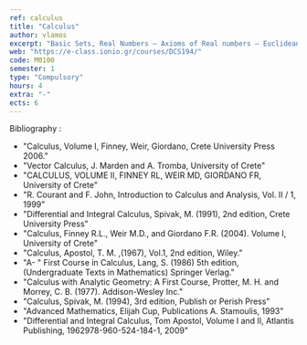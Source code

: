 ```yaml
---
ref: calculus
title: "Calculus"
author: vlamos
excerpt: "Basic Sets, Real Numbers – Axioms of Real numbers – Euclidean spaces, Sequences, Monotony, Subsequence, Convergence, Numerical Series, Convergence Criteria: Absolute and Relative Convergence, Telescopic Series, Limit, Continuity, Derivative, Basic Theorems of Differential Calculus, Convexity, Taylor Theorem, Taylor Series, Power series, Integral, Beta and Gamma Functions, Applications of Integrals, Differential Equations, Functions of several Variables,  Limit and Continuity – Partial Derivative, Extrema, Completion, Multiple Integration, Change of Variables, Fourier Theory, FFT."
web: "https://e-class.ionio.gr/courses/DCS194/"
code: ΜΘ100
semester: 1
type: "Compulsory"
hours: 4
extra: "-"
ects: 6
---
```



Bibliography : 
 - "Calculus, Volume I, Finney, Weir, Giordano, Crete University Press 2006."
 - "Vector Calculus, J. Marden and A. Tromba, University of Crete"
 - "CALCULUS, VOLUME II, FINNEY RL, WEIR MD, GIORDANO FR, University of Crete"
 - "R. Courant and F. John, Introduction to Calculus and Analysis, Vol. II / 1, 1999"
 - "Differential and Integral Calculus, Spivak, M. (1991), 2nd edition, Crete University Press"
 - "Calculus, Finney R.L., Weir M.D., and Giordano F.R. (2004). Volume I, University of Crete"
 - "Calculus, Apostol, T. M. ,(1967), Vol.1, 2nd edition, Wiley."
 - "A- " First Course in Calculus, Lang, S. (1986) 5th edition, (Undergraduate Texts in Mathematics) Springer Verlag."
 - "Calculus with Analytic Geometry: A First Course, Protter, M. H. and Morrey, C. B. (1977). Addison-Wesley Inc."
 - "Calculus, Spivak, M. (1994), 3rd edition, Publish or Perish Press"
 - "Advanced Mathematics, Elijah Cup, Publications A. Stamoulis, 1993"
 - "Differential and Integral Calculus, Tom Apostol, Volume I and II, Atlantis Publishing, 1962978-960-524-184-1, 2009"
  

